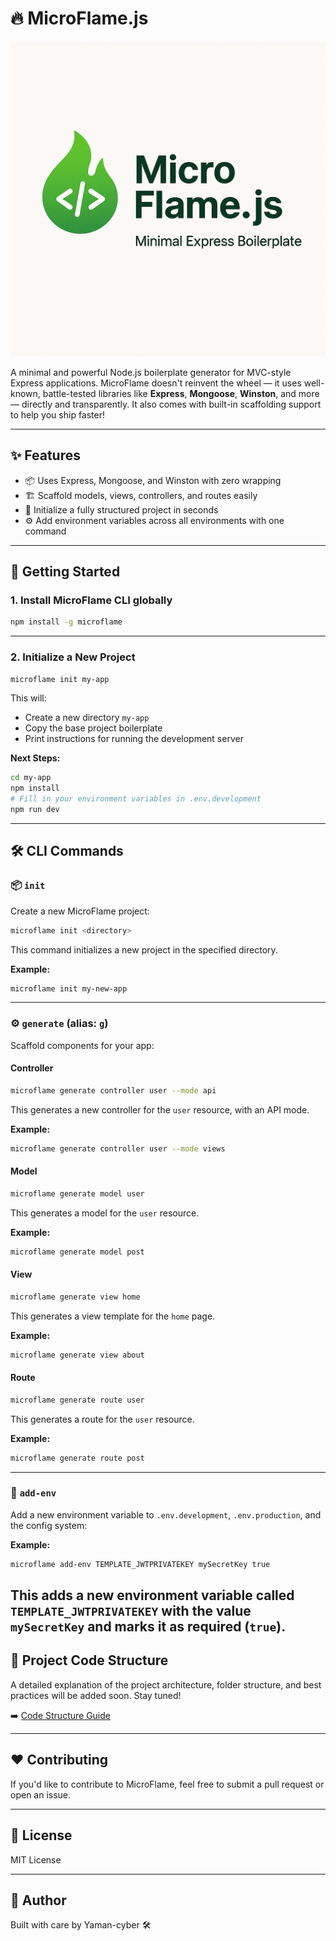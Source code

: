 # 🔥 MicroFlame.js

![MicroFlame Logo](./assets/logo.png)

A minimal and powerful Node.js boilerplate generator for MVC-style Express applications. MicroFlame doesn't reinvent the wheel — it uses well-known, battle-tested libraries like **Express**, **Mongoose**, **Winston**, and more — directly and transparently. It also comes with built-in scaffolding support to help you ship faster!

---

## ✨ Features

- 📦 Uses Express, Mongoose, and Winston with zero wrapping
- 🏗️ Scaffold models, views, controllers, and routes easily
- 🚀 Initialize a fully structured project in seconds
- ⚙️ Add environment variables across all environments with one command

---

## 🚀 Getting Started

### 1. Install MicroFlame CLI globally

```bash
npm install -g microflame
```

---

### 2. Initialize a New Project

```bash
microflame init my-app
```

This will:

- Create a new directory `my-app`
- Copy the base project boilerplate
- Print instructions for running the development server

**Next Steps:**

```bash
cd my-app
npm install
# Fill in your environment variables in .env.development
npm run dev
```

---

## 🛠️ CLI Commands

### 📦 `init`

Create a new MicroFlame project:

```bash
microflame init <directory>
```

This command initializes a new project in the specified directory.

**Example:**

```bash
microflame init my-new-app
```

---

### ⚙️ `generate` (alias: `g`)

Scaffold components for your app:

#### Controller

```bash
microflame generate controller user --mode api
```

This generates a new controller for the `user` resource, with an API mode.

**Example:**

```bash
microflame generate controller user --mode views
```

#### Model

```bash
microflame generate model user
```

This generates a model for the `user` resource.

**Example:**

```bash
microflame generate model post
```

#### View

```bash
microflame generate view home
```

This generates a view template for the `home` page.

**Example:**

```bash
microflame generate view about
```

#### Route

```bash
microflame generate route user
```

This generates a route for the `user` resource.

**Example:**

```bash
microflame generate route post
```

---

### 🔐 `add-env`

Add a new environment variable to `.env.development`, `.env.production`, and the config system:

**Example:**

```bash
microflame add-env TEMPLATE_JWTPRIVATEKEY mySecretKey true
```

## This adds a new environment variable called `TEMPLATE_JWTPRIVATEKEY` with the value `mySecretKey` and marks it as required (`true`).

## 📁 Project Code Structure

A detailed explanation of the project architecture, folder structure, and best practices will be added soon. Stay tuned!

➡️ [Code Structure Guide](./docs/code-structure.md)

---

## ❤️ Contributing

If you'd like to contribute to MicroFlame, feel free to submit a pull request or open an issue.

---

## 📃 License

MIT License

---

## 🧯 Author

Built with care by Yaman-cyber 🛠️

```


```
